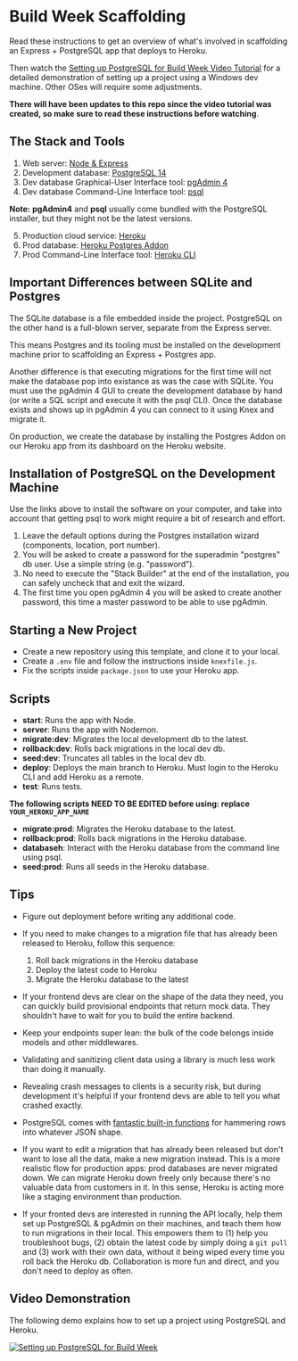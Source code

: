 # Build Week Scaffolding

Read these instructions to get an overview of what's involved in scaffolding an Express + PostgreSQL app that deploys to Heroku.

Then watch the [Setting up PostgreSQL for Build Week Video Tutorial](https://bloomtech-1.wistia.com/medias/2625bl7sei) for a detailed demonstration of setting up a project using a Windows dev machine. Other OSes will require some adjustments.

**There will have been updates to this repo since the video tutorial was created, so make sure to read these instructions before watching**.

## The Stack and Tools

1. Web server: [Node & Express](https://expressjs.com/)
2. Development database: [PostgreSQL 14](https://www.postgresql.org/download/)
3. Dev database Graphical-User Interface tool: [pgAdmin 4](https://www.pgadmin.org/download/)
4. Dev database Command-Line Interface tool: [psql](https://www.postgresql.org/docs/14/app-psql.html)

**Note:** **pgAdmin4** and **psql** usually come bundled with the PostgreSQL installer, but they might not be the latest versions.

5. Production cloud service: [Heroku](https://id.heroku.com/login)
6. Prod database: [Heroku Postgres Addon](https://devcenter.heroku.com/articles/heroku-postgresql)
7. Prod Command-Line Interface tool: [Heroku CLI](https://devcenter.heroku.com/articles/heroku-cli)

## Important Differences between SQLite and Postgres

The SQLite database is a file embedded inside the project. PostgreSQL on the other hand is a full-blown server, separate from the Express server.

This means Postgres and its tooling must be installed on the development machine prior to scaffolding an Express + Postgres app.

Another difference is that executing migrations for the first time will not make the database pop into existance as was the case with SQLite. You must use the pgAdmin 4 GUI to create the development database by hand (or write a SQL script and execute it with the psql CLI). Once the database exists and shows up in pgAdmin 4 you can connect to it using Knex and migrate it.

On production, we create the database by installing the Postgres Addon on our Heroku app from its dashboard on the Heroku website.

## Installation of PostgreSQL on the Development Machine

Use the links above to install the software on your computer, and take into account that getting psql to work might require a bit of research and effort.

1. Leave the default options during the Postgres installation wizard (components, location, port number).
2. You will be asked to create a password for the superadmin "postgres" db user. Use a simple string (e.g. "password").
3. No need to execute the "Stack Builder" at the end of the installation, you can safely uncheck that and exit the wizard.
4. The first time you open pgAdmin 4 you will be asked to create another password, this time a master password to be able to use pgAdmin.

## Starting a New Project

- Create a new repository using this template, and clone it to your local.
- Create a `.env` file and follow the instructions inside `knexfile.js`.
- Fix the scripts inside `package.json` to use your Heroku app.

## Scripts

- **start**: Runs the app with Node.
- **server**: Runs the app with Nodemon.
- **migrate:dev**: Migrates the local development db to the latest.
- **rollback:dev**: Rolls back migrations in the local dev db.
- **seed:dev**: Truncates all tables in the local dev db.
- **deploy**: Deploys the main branch to Heroku. Must login to the Heroku CLI and add Heroku as a remote.
- **test**: Runs tests.

**The following scripts NEED TO BE EDITED before using: replace `YOUR_HEROKU_APP_NAME`**

- **migrate:prod**: Migrates the Heroku database to the latest.
- **rollback:prod**: Rolls back migrations in the Heroku database.
- **databaseh**: Interact with the Heroku database from the command line using psql.
- **seed:prod**: Runs all seeds in the Heroku database.

## Tips

- Figure out deployment before writing any additional code.

- If you need to make changes to a migration file that has already been released to Heroku, follow this sequence:

  1. Roll back migrations in the Heroku database
  2. Deploy the latest code to Heroku
  3. Migrate the Heroku database to the latest

- If your frontend devs are clear on the shape of the data they need, you can quickly build provisional endpoints that return mock data. They shouldn't have to wait for you to build the entire backend.

- Keep your endpoints super lean: the bulk of the code belongs inside models and other middlewares.

- Validating and sanitizing client data using a library is much less work than doing it manually.

- Revealing crash messages to clients is a security risk, but during development it's helpful if your frontend devs are able to tell you what crashed exactly.

- PostgreSQL comes with [fantastic built-in functions](https://hashrocket.com/blog/posts/faster-json-generation-with-postgresql) for hammering rows into whatever JSON shape.

- If you want to edit a migration that has already been released but don't want to lose all the data, make a new migration instead. This is a more realistic flow for production apps: prod databases are never migrated down. We can migrate Heroku down freely only because there's no valuable data from customers in it. In this sense, Heroku is acting more like a staging environment than production.

- If your fronted devs are interested in running the API locally, help them set up PostgreSQL & pgAdmin on their machines, and teach them how to run migrations in their local. This empowers them to (1) help you troubleshoot bugs, (2) obtain the latest code by simply doing a `git pull` and (3) work with their own data, without it being wiped every time you roll back the Heroku db. Collaboration is more fun and direct, and you don't need to deploy as often.

## Video Demonstration

The following demo explains how to set up a project using PostgreSQL and Heroku.

[![Setting up PostgreSQL for Build Week](https://tk-assets.lambdaschool.com/e43c6d1e-5ae8-4142-937b-b865d71925fb_unit-4-build-week-project-scaffolding.png)](https://bloomtech-1.wistia.com/medias/2625bl7sei)
